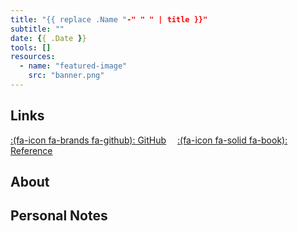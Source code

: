 ```yaml
---
title: "{{ replace .Name "-" " " | title }}"
subtitle: ""
date: {{ .Date }}
tools: []
resources:
  - name: "featured-image"
    src: "banner.png"
---
```


## Links
[:(fa-icon fa-brands fa-github): GitHub](https://github.com/clifordjoshy/)&emsp;
[:(fa-icon fa-solid fa-book): Reference](https://wikipedia.org/)

## About

## Personal Notes
